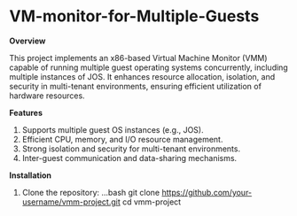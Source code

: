 # VM-monitor-for-Multiple-Guests

**Overview**

This project implements an x86-based Virtual Machine Monitor (VMM) capable of running multiple guest operating systems concurrently, including multiple instances of JOS. It enhances resource allocation, isolation, and security in multi-tenant environments, ensuring efficient utilization of hardware resources.

**Features**

1) Supports multiple guest OS instances (e.g., JOS).
2) Efficient CPU, memory, and I/O resource management.
3) Strong isolation and security for multi-tenant environments.
4) Inter-guest communication and data-sharing mechanisms.

**Installation**

1) Clone the repository:
   ...bash
   git clone https://github.com/your-username/vmm-project.git
   cd vmm-project
